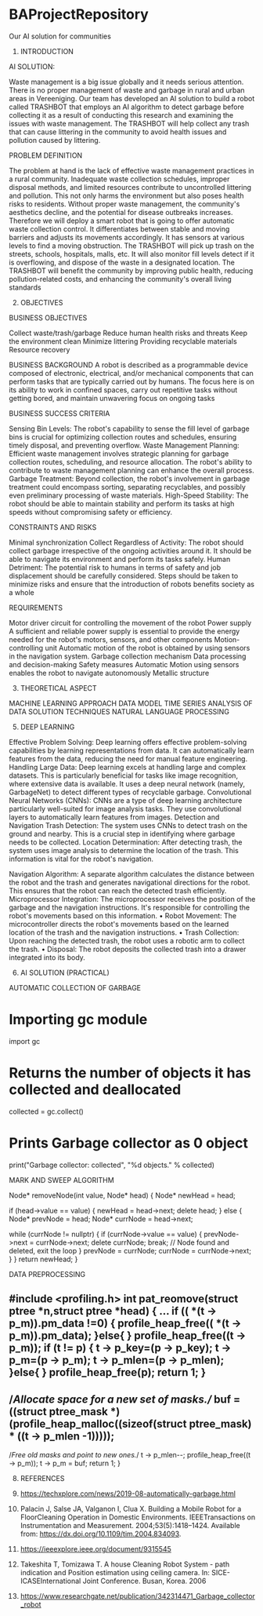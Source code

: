 # BAProjectRepository
Our AI solution for communities

1. INTRODUCTION

AI SOLUTION:

Waste management is a big issue globally and it needs serious attention. There is no proper management of waste and garbage in rural and urban areas in Vereeniging.
Our team has developed an AI solution to build a robot called TRASHBOT that 
employs an AI algorithm to detect garbage before collecting it as a result of 
conducting this research and examining the issues with waste management. The 
TRASHBOT will help collect any trash that can cause littering in the community to 
avoid health issues and pollution caused by littering.

PROBLEM DEFINITION

The problem at hand is the lack of effective waste management practices in a 
rural community. Inadequate waste collection schedules, improper disposal 
methods, and limited resources contribute to uncontrolled littering and 
pollution. This not only harms the environment but also poses health risks to 
residents. Without proper waste management, the community's aesthetics 
decline, and the potential for disease outbreaks increases.
Therefore we will deploy a smart robot that is going to offer automatic waste 
collection control. It differentiates between stable and moving barriers and 
adjusts its movements accordingly. It has sensors at various levels to find a 
moving obstruction. The TRASHBOT will pick up trash on the streets, schools, 
hospitals, malls, etc. It will also monitor fill levels detect if it is overflowing, and
dispose of the waste in a designated location. The TRASHBOT will benefit the 
community by improving public health, reducing pollution-related costs, and 
enhancing the community's overall living standards

2. OBJECTIVES

BUSINESS OBJECTIVES

Collect waste/trash/garbage
Reduce human health risks and threats
Keep the environment clean
Minimize littering
Providing recyclable materials 
Resource recovery

BUSINESS BACKGROUND
A robot is described as a programmable device composed of electronic, electrical, 
and/or mechanical components that can perform tasks that are typically carried out by 
humans. The focus here is on its ability to work in confined spaces, carry out repetitive 
tasks without getting bored, and maintain unwavering focus on ongoing tasks

BUSINESS SUCCESS CRITERIA

Sensing Bin Levels: The robot's capability to sense the fill level of garbage 
bins is crucial for optimizing collection routes and schedules, ensuring timely 
disposal, and preventing overflow.
Waste Management Planning: Efficient waste management involves strategic 
planning for garbage collection routes, scheduling, and resource allocation. The 
robot's ability to contribute to waste management planning can enhance the 
overall process.
Garbage Treatment: Beyond collection, the robot's involvement in garbage 
treatment could encompass sorting, separating recyclables, and possibly even 
preliminary processing of waste materials.
High-Speed Stability: The robot should be able to maintain stability and 
perform its tasks at high speeds without compromising safety or efficiency.

CONSTRAINTS AND RISKS

Minimal synchronization
Collect Regardless of Activity: The robot should collect garbage irrespective 
of the ongoing activities around it. 
It should be able to navigate its environment and perform its tasks safely.
Human Detriment: The potential risk to humans in terms of safety and job 
displacement should be carefully considered. Steps should be taken to minimize 
risks and ensure that the introduction of robots benefits society as a whole

REQUIREMENTS

Motor driver circuit for controlling the movement of the robot
Power supply A sufficient and reliable power supply is essential to provide the 
energy needed for the robot's motors, sensors, and other components
Motion-controlling unit 
Automatic motion of the robot is obtained by using sensors in the navigation 
system. 
Garbage collection mechanism
Data processing and decision-making
Safety measures
Automatic Motion using sensors enables the robot to navigate autonomously
Metallic structure 

3. THEORETICAL ASPECT
   
MACHINE LEARNING APPROACH
DATA 
MODEL 
TIME SERIES ANALYSIS OF DATA
SOLUTION TECHNIQUES
NATURAL LANGUAGE PROCESSING

5. DEEP LEARNING

Effective Problem Solving: Deep learning offers effective problem-solving 
capabilities by learning representations from data. It can automatically learn 
features from the data, reducing the need for manual feature engineering.
Handling Large Data: Deep learning excels at handling large and complex 
datasets. This is particularly beneficial for tasks like image recognition, where 
extensive data is available.
It uses a deep neural network (namely, GarbageNet) to detect different types of
recyclable garbage. 
Convolutional Neural Networks (CNNs): CNNs are a type of deep learning 
architecture particularly well-suited for image analysis tasks. They use 
convolutional layers to automatically learn features from images.
Detection and Navigation
Trash Detection: The system uses CNNs to detect trash on the ground and 
nearby. This is a crucial step in identifying where garbage needs to be collected.
Location Determination: After detecting trash, the system uses image analysis 
to determine the location of the trash. This information is vital for the robot's 
navigation.

Navigation Algorithm: A separate algorithm calculates the distance between 
the robot and the trash and generates navigational directions for the robot. This 
ensures that the robot can reach the detected trash efficiently.
Microprocessor Integration: The microprocessor receives the position of the 
garbage and the navigation instructions. It's responsible for controlling the 
robot's movements based on this information.
• Robot Movement: The microcontroller directs the robot's movements based on 
the learned location of the trash and the navigation instructions.
• Trash Collection: Upon reaching the detected trash, the robot uses a robotic 
arm to collect the trash.
• Disposal: The robot deposits the collected trash into a drawer integrated into 
its body.

6. AI SOLUTION (PRACTICAL)

AUTOMATIC COLLECTION OF GARBAGE

# Importing gc module
import gc
# Returns the number of objects it has collected and deallocated
collected = gc.collect()
# Prints Garbage collector as 0 object
print("Garbage collector: collected", "%d objects." % collected)

MARK AND SWEEP ALGORITHM

Node* removeNode(int value, Node* head) {
 Node* newHead = head;
 
 if (head->value == value) {
 newHead = head->next;
 delete head;
 } else {
 Node* prevNode = head;
 Node* currNode = head->next;

while (currNode != nullptr) {
 if (currNode->value == value) {
 prevNode->next = currNode->next;
 delete currNode;
 break; // Node found and deleted, exit the loop
 }
 prevNode = currNode;
 currNode = currNode->next;
 }
 }
 return newHead;
} 

DATA PREPROCESSING

#include <profiling.h>
int pat_reomove(struct ptree *n,struct ptree *head) {
...
if (( *(t -> p_m)).pm_data !=0) {
profile_heap_free(( *(t -> p_m)).pm_data);
}else{
}
profile_heap_free((t -> p_m));
if (t != p) {
t -> p_key=(p -> p_key);
t -> p_m=(p -> p_m);
t -> p_mlen=(p -> p_mlen);
}else{
}
profile_heap_free(p);
return 1;
}
-
/*Allocate space for a new set of masks./*
buf = ((struct ptree_mask *)
(profile_heap_malloc((sizeof(struct ptree_mask) * ((t -> p_mlen -1)))));
-
/*Free old masks and point to new ones.*/
t -> p_mlen--;
profile_heap_free((t -> p_m));
t -> p_m = buf;
return 1;
}
   
8. REFERENCES

1. https://techxplore.com/news/2019-08-automatically-garbage.html
2. Palacin J, Salse JA, Valganon I, Clua X. Building a Mobile Robot for a 
FloorCleaning Operation in Domestic Environments. IEEETransactions on 
Instrumentation and Measurement. 2004;53(5):1418–1424. Available from: 
https://dx.doi.org/10.1109/tim.2004.834093.
3. https://ieeexplore.ieee.org/document/9315545
4. Takeshita T, Tomizawa T. A house Cleaning Robot System - path indication and 
Position estimation using ceiling camera. In: SICE-ICASEInternational Joint 
Conference. Busan, Korea. 2006
5. https://www.researchgate.net/publication/342314471_Garbage_collector_robot

   
